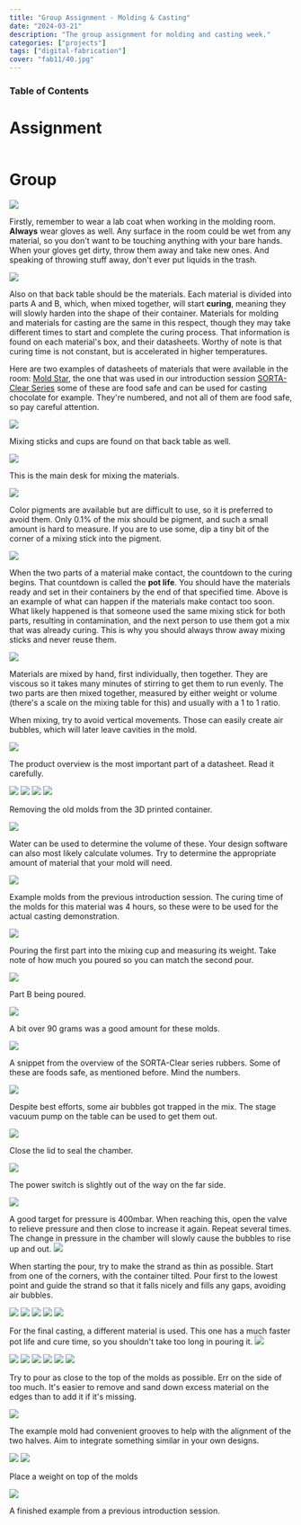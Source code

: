 ```yaml
---
title: "Group Assignment - Molding & Casting"
date: "2024-03-21"
description: "The group assignment for molding and casting week."
categories: ["projects"]
tags: ["digital-fabrication"]
cover: "fab11/40.jpg"
---
```


### Table of Contents

# Assignment

```
```

# Group


![](fab11/01.jpg)

Firstly, remember to wear a lab coat when working in the molding room. **Always** wear gloves as well. Any surface in the room could be wet from any material, so you don't want to be touching anything with your bare hands. When your gloves get dirty, throw them away and take new ones. And speaking of throwing stuff away, don't ever put liquids in the trash.  

![](fab11/02.jpg)

Also on that back table should be the materials. Each material is divided into parts A and B, which, when mixed together, will start **curing**, meaning they will slowly harden into the shape of their container. Materials for molding and materials for casting are the same in this respect, though they may take different times to start and complete the curing process. That information is found on each material's box, and their datasheets. Worthy of note is that curing time is not constant, but is accelerated in higher temperatures.

Here are two examples of datasheets of materials that were available in the room:
[Mold Star](https://www.smooth-on.com/tb/files/MOLD_STAR_15_16_30_TB.pdf), the one that was used in our introduction session
[SORTA-Clear Series](https://www.smooth-on.com/tb/files/SORTA_CLEAR_SERIES_TB.pdf) some of these are food safe and can be used for casting chocolate for example. They're numbered, and not all of them are food safe, so pay careful attention. 

![](fab11/03.jpg)

Mixing sticks and cups are found on that back table as well.

![](fab11/04.jpg)

This is the main desk for mixing the materials. 

![](fab11/05.jpg)

Color pigments are available but are difficult to use, so it is preferred to avoid them. Only 0.1% of the mix should be pigment, and such a small amount is hard to measure. If you are to use some, dip a tiny bit of the corner of a mixing stick into the pigment. 

![](fab11/06.jpg)

When the two parts of a material make contact, the countdown to the curing begins. That countdown is called the **pot life**. You should have the materials ready and set in their containers by the end of that specified time. Above is an example of what can happen if the materials make contact too soon. What likely happened is that someone used the same mixing stick for both parts, resulting in contamination, and the next person to use them got a mix that was already curing. This is why you should always throw away mixing sticks and never reuse them. 

![](fab11/07.jpg)

Materials are mixed by hand, first individually, then together. They are viscous so it takes many minutes of stirring to get them to run evenly. The two parts are then mixed together, measured by either weight or volume (there's a scale on the mixing table for this) and usually with a 1 to 1 ratio. 

When mixing, try to avoid vertical movements. Those can easily create air bubbles, which will later leave cavities in the mold. 

![](fab11/08.jpg)

The product overview is the most important part of a datasheet. Read it carefully. 

![](fab11/09.jpg)
![](fab11/11.jpg)
![](fab11/13.jpg)
![](fab11/15.jpg)

Removing the old molds from the 3D printed container. 

![](fab11/17.jpg)

Water can be used to determine the volume of these. Your design software can also most likely calculate volumes. Try to determine the appropriate amount of material that your mold will need. 

![](fab11/16.jpg)

Example molds from the previous introduction session. The curing time of the molds for this material was 4 hours, so these were to be used for the actual casting demonstration.

![](fab11/19.jpg)

Pouring the first part into the mixing cup and measuring its weight. Take note of how much you poured so you can match the second pour. 

![](fab11/20.jpg)

Part B being poured. 

![](fab11/21.jpg)

A bit over 90 grams was a good amount for these molds. 

![](fab11/22.jpg)

A snippet from the overview of the SORTA-Clear series rubbers. Some of these are foods safe, as mentioned before. Mind the numbers. 

![](fab11/23.jpg)

Despite best efforts, some air bubbles got trapped in the mix. The stage vacuum pump on the table can be used to get them out. 

![](fab11/24.jpg)

Close the lid to seal the chamber. 

![](fab11/25.jpg)

The power switch is slightly out of the way on the far side. 

![](fab11/27.jpg)

A good target for pressure is 400mbar. When reaching this, open the valve to relieve pressure and then close to increase it again. Repeat several times. The change in pressure in the chamber will slowly cause the bubbles to rise up and out. 
![](fab11/28.jpg)

When starting the pour, try to make the strand as thin as possible. Start from one of the corners, with the container tilted. Pour first to the lowest point and guide the strand so that it falls nicely and fills any gaps, avoiding air bubbles. 

![](fab11/30.jpg)
![](fab11/31.jpg)
![](fab11/32.jpg)
![](fab11/33.jpg)
![](fab11/34.jpg)

For the final casting, a different material is used. This one has a much faster pot life and cure time, so you shouldn't take too long in pouring it. 
![](fab11/35.jpg)


![](fab11/36.jpg)
![](fab11/37.jpg)
![](fab11/38.jpg)
![](fab11/39.jpg)
![](fab11/40.jpg)
![](fab11/41.jpg)

Try to pour as close to the top of the molds as possible. Err on the side of too much. It's easier to remove and sand down excess material on the edges than to add it if it's missing. 

![](fab11/42.jpg)

The example mold had convenient grooves to help with the alignment of the two halves. Aim to integrate something similar in your own designs. 

![](fab11/43.jpg)
![](fab11/44.jpg)

Place a weight on top of the molds

![](fab11/45.jpg)

A finished example from a previous introduction session. 
